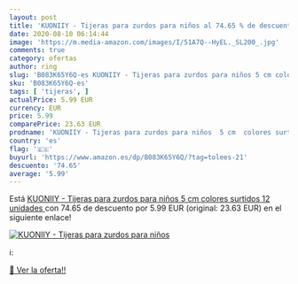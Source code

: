 ```yaml
---
layout: post
title: 'KUONIIY - Tijeras para zurdos para niños al 74.65 % de descuento'
date: 2020-08-10 06:14:44
image: 'https://m.media-amazon.com/images/I/51A7Q--HyEL._SL200_.jpg'
comments: true
category: ofertas
author: ring
slug: 'B083K65Y6Q-es KUONIIY - Tijeras para zurdos para niños 5 cm colores...'
sku: 'B083K65Y6Q-es'
tags: [ 'tijeras', ]
actualPrice: 5.99 EUR
currency: EUR
price: 5.99
comparePrice: 23.63 EUR
prodname: 'KUONIIY - Tijeras para zurdos para niños  5 cm  colores surtidos  12 unidades '
country: 'es'
flag: '🇪🇸'
buyurl: 'https://www.amazon.es/dp/B083K65Y6Q/?tag=tolees-21'
descuento: '74.65'
average: '5.99'
---
```


Está [KUONIIY - Tijeras para zurdos para niños  5 cm  colores surtidos  12 unidades ](https://www.amazon.es/dp/B083K65Y6Q/?tag=tolees-21) con 74.65 de descuento por 5.99 EUR (original: 23.63 EUR) en el siguiente enlace!

[![KUONIIY - Tijeras para zurdos para niños](https://m.media-amazon.com/images/I/51A7Q--HyEL._SL200_.jpg)](https://www.amazon.es/dp/B083K65Y6Q/?tag=tolees-21)

ℹ️:


[🛒 Ver la oferta!!](https://www.amazon.es/dp/B083K65Y6Q/?tag=tolees-21)
